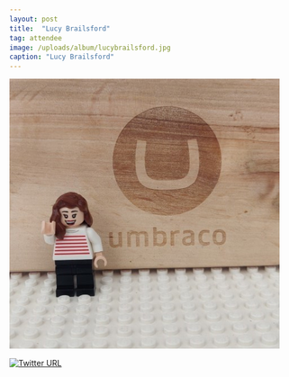 ```yaml
---
layout: post
title:  "Lucy Brailsford"
tag: attendee
image: /uploads/album/lucybrailsford.jpg
caption: "Lucy Brailsford"
---
```


![](/uploads/album/lucybrailsford.jpg)


[![Twitter URL](https://img.shields.io/twitter/url/https/twitter.com/lucybrailsford.svg?style=social&label=Follow%20%40lucybrailsford)](https://twitter.com/lucybrailsford)
